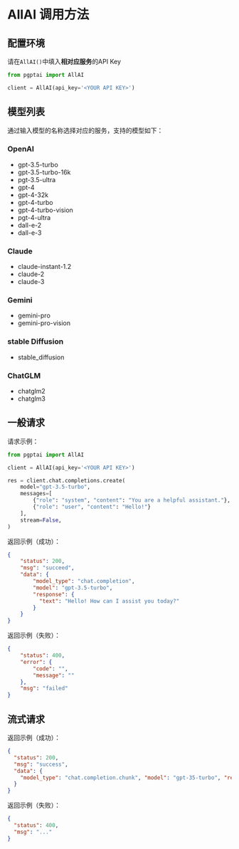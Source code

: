# AllAI 调用方法

## 配置环境
请在`AllAI()`中填入**相对应服务**的API Key

```python
from pgptai import AllAI

client = AllAI(api_key='<YOUR API KEY>')
```

## 模型列表
通过输入模型的名称选择对应的服务，支持的模型如下：

### OpenAI
- gpt-3.5-turbo
- gpt-3.5-turbo-16k
- pgt-3.5-ultra
- gpt-4
- gpt-4-32k
- gpt-4-turbo
- gpt-4-turbo-vision
- pgt-4-ultra
- dall-e-2
- dall-e-3

### Claude
- claude-instant-1.2
- claude-2
- claude-3

### Gemini
- gemini-pro
- gemini-pro-vision

### stable Diffusion
- stable_diffusion

### ChatGLM
- chatglm2
- chatglm3


## 一般请求
请求示例：

```python
from pgptai import AllAI

client = AllAI(api_key='<YOUR API KEY>')

res = client.chat.completions.create(
    model="gpt-3.5-turbo",
    messages=[
        {"role": "system", "content": "You are a helpful assistant."},
        {"role": "user", "content": "Hello!"}
    ],
    stream=False,
)
```

返回示例（成功）：
```json
{
    "status": 200,
    "msg": "succeed",
    "data": {
        "model_type": "chat.completion",
        "model": "gpt-3.5-turbo",
        "response": {
          "text": "Hello! How can I assist you today?"
        } 
    }
}
```
返回示例（失败）：
```json
{
    "status": 400,
    "error": {
        "code": "",
        "message": ""
    },
    "msg": "failed"
}
```

## 流式请求
返回示例（成功）：
```json
{
  "status": 200, 
  "msg": "success", 
  "data": {
    "model_type": "chat.completion.chunk", "model": "gpt-35-turbo", "response": {"text": "hello"}
  }
}
```
返回示例（失败）：
```json
{
  "status": 400, 
  "msg": "..."
}
```
